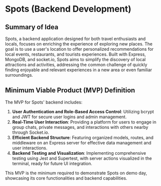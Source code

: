 # Spots (Backend Development)

## Summary of Idea

Spots, a backend application designed for both travel enthusiasts and locals, focuses on enriching the experience of exploring new places. The goal is to use a user's location to offer personalized recommendations for local events, restaurants, and tourists experiences. Built with Express, MongoDB, and socket.io, Spots aims to simplify the discovery of local attractions and activities, addressing the common challenge of quickly finding enjoyable and relevant experiences in a new area or even familiar surroundings.


## Minimum Viable Product (MVP) Definition
The MVP for Spots' backend includes:

1. **User Authentication and Role-Based Access Control**: Utilizing bcrypt and JWT for secure user logins and admin management.
2. **Real-Time User Interaction**: Providing a platform for users to engage in group chats, private messages, and interactions with others nearby through Socket.io.
3. **Efficient Backend Structure**: Featuring organized models, routes, and middleware on an Express server for effective data management and user interactions.
4. **Backend Testing and Visualization**: Implementing comprehensive testing using Jest and Supertest, with server actions visualized in the terminal, ready for future UI integration.

This MVP is the minimum required to demonstrate Spots on demo day, showcasing its core functionalities and backend capabilities.
